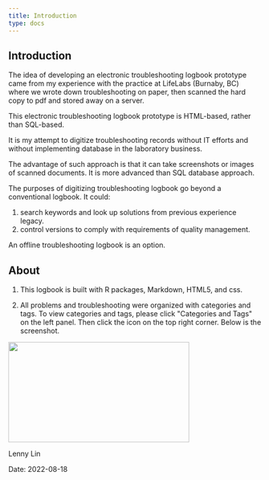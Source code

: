 ```yaml
---
title: Introduction
type: docs
---
```


## Introduction 

The idea of developing an electronic troubleshooting logbook prototype came from my experience with the practice at LifeLabs (Burnaby, BC) where we wrote down troubleshooting on paper, then scanned the hard copy to pdf and stored away on a server.  

This electronic troubleshooting logbook prototype is HTML-based, rather than SQL-based.  

It is my attempt to digitize troubleshooting records without IT efforts and without implementing database in the laboratory business.  

The advantage of such approach is that it can take screenshots or images of scanned documents.  It is more advanced than SQL database approach. 

The purposes of digitizing troubleshooting logbook go beyond a conventional logbook. It could:  
1) search keywords and look up solutions from previous experience legacy.  
2) control versions to comply with requirements of quality management.

An offline troubleshooting logbook is an option.

## About

1) This logbook is built with R packages, Markdown, HTML5, and css.  

2) All problems and troubleshooting were organized with categories and tags.  To view categories and tags, please click "Categories and Tags" on the left panel. Then click the icon on the top right corner.  Below is the screenshot.  
<img width ="360" height= "200" src = "/docs/images/Screenshot 2022-08-22.png" />

Lenny Lin

Date: 2022-08-18